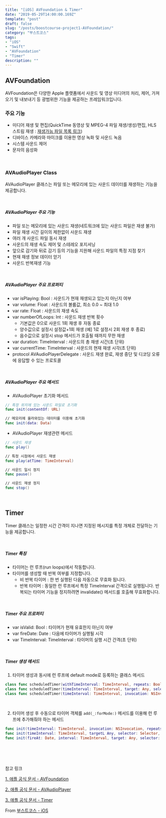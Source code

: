 ```yaml
---
title: "[iOS] AVFoundation & Timer"
date: "2019-05-29T14:00:00.169Z"  
template: "post"  
draft: false  
slug: "/posts/boostcourse-project1-AVFoundation/"  
category: "부스트코스"  
tags:  
- "iOS"  
- "Swift"  
- "AVFoundation"
- "Timer"
description: ""  
---
```


## AVFoundation
AVFoundation은 다양한 Apple 플랫폼에서 사운드 및 영상 미디어의 처리, 제어, 가져오기 및 내보내기 등 광범위한 기능을 제공하는 프레임워크입니다.

### 주요 기능
- 미디어 재생 및 편집(QuickTime 동영상 및 MPEG-4 파일 재생/생성/편집, HLS 스트림 재생 : [재생가능 파일 목록 링크](https://developer.apple.com/documentation/avfoundation/avfiletype))
- 디바이스 카메라와 마이크를 이용한 영상 녹화 및 사운드 녹음
- 시스템 사운드 제어
- 문자의 음성화

<br>

### AVAudioPlayer Class
AVAudioPlayer 클래스는 파일 또는 메모리에 있는 사운드 데이터를 재생하는 기능을 제공합니다.

<br>

##### AVAudioPlayer 주요 기능
- 파일 또는 메모리에 있는 사운드 재생(네트워크에 있는 사운드 파일은 재생 불가)
- 파일 재생 시간 길이의 제한없이 사운드 재생
- 여러 개 사운드 파일 동시 재생
- 사운드의 재생 속도 제어 및 스테레오 포지셔닝
- 앞으로 감기와 뒤로 감기 등의 기능을 지원해 사운드 파일의 특정 지점 찾기
- 현재 재생 정보 데이터 얻기
- 사운드 반복재생 기능

<br>

##### AVAudioPlayer 주요 프로퍼티
- var isPlaying: Bool : 사운드가 현재 재생되고 있는지 아닌지 여부
- var volume: Float : 사운드의 볼륨값, 최소 0.0 ~ 최대 1.0
- var rate: Float : 사운드의 재생 속도
- var numberOfLoops: Int : 사운드 재생 반복 횟수
  - 기본값은 0으로 사운드 1회 재생 후 자동 종료
  - 양수값으로 설정시 설정값+1회 재생 (예] 1로 설정시 2회 재생 후 종료)
  - 음수값으로 설정시 stop 메서드가 호출될 때까지 무한 재생
- var duration: TimeInterval : 사운드의 총 재생 시간(초 단위)
- var currentTime: TimeInterval : 사운드의 현재 재생 시각(초 단위)
- protocol AVAudioPlayerDelegate : 사운드 재생 완료, 재생 중단 및 디코딩 오류에 응답할 수 있는 프로토콜

<br>

##### AVAudioPlayer 주요 메서드

- AVAudioPlayer 초기화 메서드

``` Swift
// 특정 위치에 있는 사운드 파일로 초기화
func init(contentOf: URL)

// 메모리에 올라와있는 데이터를 이용해 초기화
func init(data: Data)
```

- AVAudioPlayer 재생관련 메서드

``` Swift
// 사운드 재생
func play()

// 특정 시점에서 사운드 재생
func play(atTime: TimeInterval)

// 사운드 일시 정지
func pause()

// 사운드 재생 정지
func stop()
```

<br>

## Timer
Timer 클래스는 일정한 시간 간격이 지나면 지정된 메시지를 특정 개체로 전달하는 기능을 제공합니다.

<br>

##### Timer 특징
- 타이머는 런 루프(run loops)에서 작동합니다.
- 타이머를 생성할 때 반복 여부를 지정합니다.
  - 비 반복 타이머 : 한 번 실행된 다음 자동으로 무효화 됩니다.
  - 반복 타이머 : 동일한 런 루프에서 특정 TimeInterval 간격으로 실행됩니다. 반복되는 타이머 기능을 정지하려면 invalidate() 메서드를 호출해 무효화합니다.

<br>

##### Timer 주요 프로퍼티
- var isValid: Bool : 타이머가 현재 유효한지 아닌지 여부
- var fireDate: Date : 다음에 타이머가 실행될 시각
- var TimeInterval: TimeInterval : 타이머의 실행 시간 간격(초 단위)

<br>

##### Timer 생성 메서드
1. 타이머 생성과 동시에 런 루프에 default mode로 등록하는 클래스 메서드
``` Swift
class func scheduledTimer(withTimeInterval: TimeInterval, repeats: Bool, lock: (Timer) -> Void)
class func scheduledTimer(timeInterval: TimeInterval, target: Any, selector: Selector, userInfo: Any?, repeats: Bool)
class func scheduledTimer(timeInterval: TimeInterval, invocation: NSInvocation. repeats: Bool)
```

<br>

2. 타이머 생성 후 수동으로 타이머 객체를 ```add(_:forMode:)``` 메서드를 이용해 런 루프에 추가해줘야 하는 메서드
``` Swift
func init(timeInterval: TimeInterval, invocation: NSInvocation, repeats: Bool)
func init(timeInterval: TimeInterval, targetL Any, selector: Selector, userInfo: Any?, repeats: Bool)
func init(fireAt: Date, interval: TimeInterval, target: Any, selector: Selector, userInfo: Any?, repeats: Bool)
```

<br>
<br>
<br>

참고 링크

[1. 애플 공식 문서 - AVFoundation](https://developer.apple.com/documentation/avfoundation)

[2. 애플 공식 문서 - AVAudioPlayer](https://developer.apple.com/documentation/avfoundation/avaudioplayer)

[3. 애플 공식 문서 - Timer](https://developer.apple.com/documentation/foundation/timer)

From [부스트코스 - iOS](https://www.edwith.org/boostcourse-ios/)
